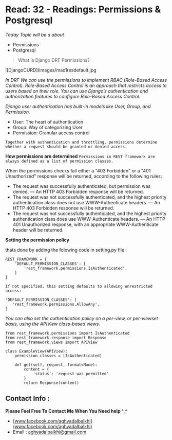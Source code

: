 
# Read: 32 - Readings: Permissions & Postgresql


*Today Topic will be a about*
- Permissions
- Postgresql

> What Is Django DRF Permissions?

![DjangoCURD](images/max1resdefault.jpg


*In DRF We can use the permissions to implement RBAC (Role-Based Access Control). Role-Based Access Control is an approach that restricts access to users based on their role. You can use Django’s authentication and authorization features to configure Role-Based Access Control.*

*Django user authentication has built-in models like User, Group, and Permission.*

- User: The heart of authentication
- Group: Way of categorizing User
- Permission: Granular access control

`Together with authentication and throttling, permissions determine whether a request should be granted or denied access.`

**How permissions are determined**
`Permissions in REST framework are always defined as a list of permission classes.`

When the permissions checks fail either a "403 Forbidden" or a "401 Unauthorized" response will be returned, according to the following rules:

* The request was successfully authenticated, but permission was denied. — An HTTP 403 Forbidden response will be returned.
* The request was not successfully authenticated, and the highest priority authentication class does not use WWW-Authenticate headers. — An HTTP 403 Forbidden response will be returned.
* The request was not successfully authenticated, and the highest priority authentication class does use WWW-Authenticate headers. — An HTTP 401 Unauthorized response, with an appropriate WWW-Authenticate header will be returned.

**Setting the permission policy**

thats done by adding the folowing code in setting.py file : 

```
REST_FRAMEWORK = {
    'DEFAULT_PERMISSION_CLASSES': [
        'rest_framework.permissions.IsAuthenticated',
    ]
}
```

`If not specified, this setting defaults to allowing unrestricted access:`

```
'DEFAULT_PERMISSION_CLASSES': [
   'rest_framework.permissions.AllowAny',
]
```

*You can also set the authentication policy on a per-view, or per-viewset basis, using the APIView class-based views.*

```
from rest_framework.permissions import IsAuthenticated
from rest_framework.response import Response
from rest_framework.views import APIView

class ExampleView(APIView):
    permission_classes = [IsAuthenticated]

    def get(self, request, format=None):
        content = {
            'status': 'request was permitted'
        }
        return Response(content)
```

## Contact Info : 
**Please Feel Free To Contact Me When You Need help ^_^**
* [www.facebook.com/aghyadalbalkhi](www.facebook.com/aghyadalbalkhi)
* Email : aghyadalbalkhi@gmail.com
